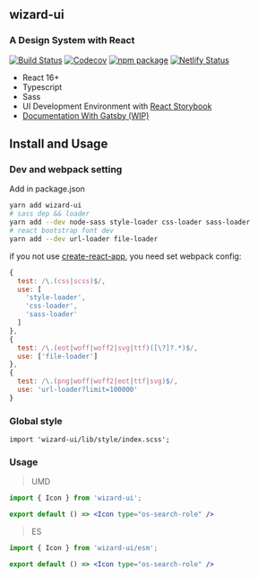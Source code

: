 ## wizard-ui
### A Design System with React

[![Build Status](https://travis-ci.org/xsky-fe/wizard-ui.svg?branch=master)](https://travis-ci.org/xsky-fe/wizard-ui)
[![Codecov](https://img.shields.io/codecov/c/github/xsky-fe/wizard-ui/master.svg?style=flat-square)](https://codecov.io/gh/xsky-fe/wizard-ui/branch/master) 
[![npm package](https://img.shields.io/npm/v/wizard-ui.svg?style=flat-square)](https://www.npmjs.org/package/wizard-ui)
[![Netlify Status](https://api.netlify.com/api/v1/badges/4ebb8f03-b43f-46d3-b43e-8a0c98605fcd/deploy-status)](https://app.netlify.com/sites/wizard-ui/deploys)

- React 16+
- Typescript
- Sass
- UI Development Environment with [React Storybook](https://storybook.js.org/)
- [Documentation With  Gatsby (WIP)](https://xsky-fe.github.io/wizard-ui/)

## Install and Usage

### Dev and webpack setting
Add in package.json
```bash
yarn add wizard-ui
# sass dep && loader
yarn add --dev node-sass style-loader css-loader sass-loader
# react bootstrap font dev
yarn add --dev url-loader file-loader
```
if you not use [create-react-app](https://github.com/facebook/create-react-app), you need set webpack config:
```js
{
  test: /\.(css|scss)$/,
  use: [
    'style-loader',
    'css-loader',
    'sass-loader'
  ]
},
{
  test: /\.(eot|woff|woff2|svg|ttf)([\?]?.*)$/,
  use: ['file-loader']
},
{
  test: /\.(png|woff|woff2|eot|ttf|svg)$/,
  use: 'url-loader?limit=100000'
}
```

### Global style
```
import 'wizard-ui/lib/style/index.scss';
```

### Usage
> UMD
```jsx
import { Icon } from 'wizard-ui';

export default () => <Icon type="os-search-role" />
```
> ES
```jsx
import { Icon } from 'wizard-ui/esm';

export default () => <Icon type="os-search-role" />
```